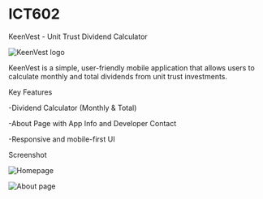 # ICT602
KeenVest - Unit Trust Dividend Calculator

![KeenVest logo](https://github.com/user-attachments/assets/9eb9cae5-9a5a-499e-ace8-412eee1fdf1e)


KeenVest is a simple, user-friendly mobile application that allows users to calculate monthly and total dividends from unit trust investments. 

Key Features

-Dividend Calculator (Monthly & Total)

-About Page with App Info and Developer Contact

-Responsive and mobile-first UI

Screenshot


![Homepage](https://github.com/user-attachments/assets/4b982a65-c927-4672-aa94-b7fa2ca38446)








![About page](https://github.com/user-attachments/assets/960f438e-7a2d-4909-9e2a-68d15054859c)

